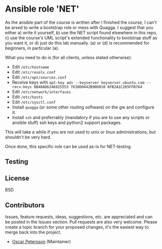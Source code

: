 # Ansible role 'NET'

As the ansible part of the course is written after I finished the course, I can't be arsed to write a bootstrap role or mess with Quagga. I suggest that you either a) write it yourself, b) use the NET script found elsewhere in this repo, c) use the course's UML script's extended functionality to bootstrap stuff as you want it, or d) just do this lab manually. (a) or (d) is recommended for beginners, in particular (a).

What you need to do is (for all clients, unless stated otherwise):
- Edit `/etc/hostname`
- Edit `/etc/resolv.conf`
- Edit `/etc/apt/sources.conf`
- Receive keys with `apt-key adv --keyserver keyserver.ubuntu.com --recv-keys 8B48AD6246925553 7638D0442B90D010 6FB2A1C265FFB764`
- Edit `/etc/network/interfaces`
- Edit `/etc/hosts`
- Edit `/etc/sysctl.conf`
- Install `quagga` (or some other routing software) on the gw and configure it.
- Install `ssh` and preferrably (mandatory if you are to use any scripts or ansible stuff) ssh keys and python2 support packages.

This will take a while if you are not used to unix or linux administrations, but shouldn't be very hard.

Once done, this specific role can be used as-is for NET-testing.

## Testing

## License

BSD

## Contributors

Issues, feature requests, ideas, suggestions, etc. are appreciated and can be posted in the Issues section. Pull requests are also very welcome. Please create a topic branch for your proposed changes, it's the easiest way to merge back into the project.

- [Oscar Petersson](https://github.com/oscpe262/) (Maintainer)
